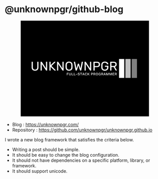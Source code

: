 # @unknownpgr/github-blog

<p align="center">
<img width="80%" src="./src/frontend/public/logo.png"/>
</p>

- Blog : https://unknownpgr.com/
- Repository : https://github.com/unknownpgr/unknownpgr.github.io

I wrote a new blog framework that satisfies the criteria below.

- Writing a post should be simple.
- It should be easy to change the blog configuration.
- It should not have dependencies on a specific platform, library, or framework.
- It should support unicode.
